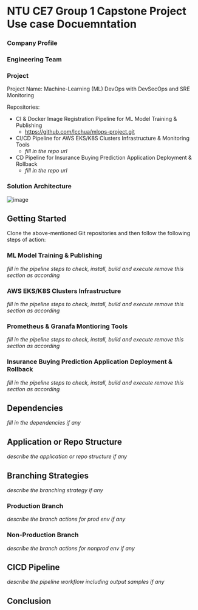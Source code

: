 # NTU CE7 Group 1 Capstone Project Use case Docuemntation

### Company Profile

### Engineering Team

### Project

Project Name: Machine-Learning (ML) DevOps with DevSecOps and SRE Monitoring

Repositories:
- CI & Docker Image Registration Pipeline for ML Model Training & Publishing
  - https://github.com/lcchua/mlops-project.git
- CI/CD Pipeline for AWS EKS/K8S Clusters Infrastructure & Monitoring Tools
   - _fill in the repo url_
- CD Pipeline for Insurance Buying Prediction Application Deployment & Rollback
  - _fill in the repo url_
 
### Solution Architecture
![image](https://github.com/user-attachments/assets/3b9dbbff-6ce5-4776-bcd9-6eb3dd928eef)


## Getting Started
Clone the above-mentioned Git repositories and then follow the following steps of action:

### ML Model Training & Publishing
_fill in the pipeline steps to check, install, build and execute_
_remove this section as according_

### AWS EKS/K8S Clusters Infrastructure
_fill in the pipeline steps to check, install, build and execute_
_remove this section as according_

### Prometheus & Granafa Montioring Tools
_fill in the pipeline steps to check, install, build and execute_
_remove this section as according_

### Insurance Buying Prediction Application Deployment & Rollback
_fill in the pipeline steps to check, install, build and execute_
_remove this section as according_

## Dependencies
_fill in the dependencies if any_

## Application or Repo Structure
_describe the application or repo structure if any_

## Branching Strategies
_describe the branching strategy if any_

### Production Branch
_describe the branch actions for prod env if any_

### Non-Production Branch
_describe the branch actions for nonprod env if any_

## CICD Pipeline
_describe the pipeline workflow including output samples if any_

## Conclusion
